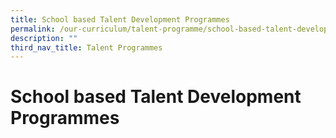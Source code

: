 ```yaml
---
title: School based Talent Development Programmes
permalink: /our-curriculum/talent-programme/school-based-talent-development/
description: ""
third_nav_title: Talent Programmes
---
```

# **School based Talent Development Programmes**